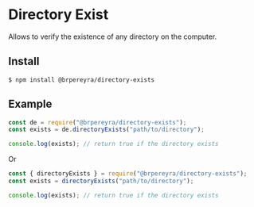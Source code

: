 # Directory Exist

Allows to verify the existence of any directory on the computer.

## Install

`$ npm install @brpereyra/directory-exists`

## Example

```js
const de = require("@brpereyra/directory-exists");
const exists = de.directoryExists("path/to/directory");

console.log(exists); // return true if the directory exists
```

Or

```js
const { directoryExists } = require("@brpereyra/directory-exists");
const exists = directoryExists("path/to/directory");

console.log(exists); // return true if the directory exists
```
